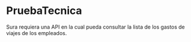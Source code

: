 # PruebaTecnica
Sura requiera una API en la cual pueda consultar la lista de los gastos de viajes de los empleados.
